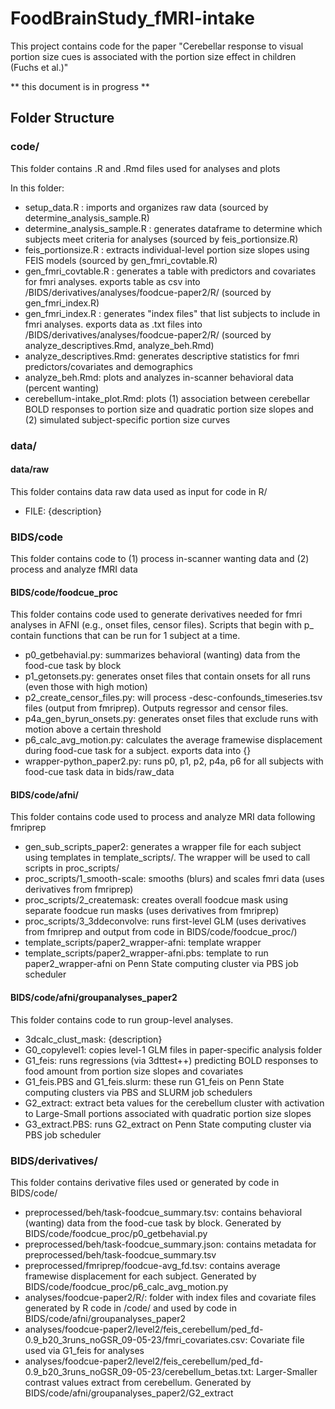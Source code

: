 # FoodBrainStudy_fMRI-intake

This project contains code for the paper "Cerebellar response to visual portion size cues is associated with the portion size effect in children (Fuchs et al.)"

\*\* this document is in progress \*\*

## Folder Structure

### code/

This folder contains .R and .Rmd files used for analyses and plots

In this folder:

-   setup_data.R : imports and organizes raw data (sourced by determine_analysis_sample.R)
-   determine_analysis_sample.R : generates dataframe to determine which subjects meet criteria for analyses (sourced by feis_portionsize.R)
-   feis_portionsize.R : extracts individual-level portion size slopes using FEIS models (sourced by gen_fmri_covtable.R)
-   gen_fmri_covtable.R : generates a table with predictors and covariates for fmri analyses. exports table as csv into /BIDS/derivatives/analyses/foodcue-paper2/R/ (sourced by gen_fmri_index.R)
-   gen_fmri_index.R : generates "index files" that list subjects to include in fmri analyses. exports data as .txt files into /BIDS/derivatives/analyses/foodcue-paper2/R/ (sourced by analyze_descriptives.Rmd, analyze_beh.Rmd)
-   analyze_descriptives.Rmd: generates descriptive statistics for fmri predictors/covariates and demographics
-   analyze_beh.Rmd: plots and analyzes in-scanner behavioral data (percent wanting)
-   cerebellum-intake_plot.Rmd: plots (1) association between cerebellar BOLD responses to portion size and quadratic portion size slopes and (2) simulated subject-specific portion size curves

### data/

#### data/raw

This folder contains data raw data used as input for code in R/

-   FILE: {description}

### BIDS/code

This folder contains code to (1) process in-scanner wanting data and (2) process and analyze fMRI data

#### BIDS/code/foodcue_proc

This folder contains code used to generate derivatives needed for fmri analyses in AFNI (e.g., onset files, censor files).
Scripts that begin with p_ contain functions that can be run for 1 subject at a time.

- p0_getbehavial.py: summarizes behavioral (wanting) data from the food-cue task by block
- p1_getonsets.py: generates onset files that contain onsets for all runs (even those with high motion) 
- p2_create_censor_files.py: will process -desc-confounds_timeseries.tsv files (output from fmriprep). Outputs regressor and censor files.
- p4a_gen_byrun_onsets.py: generates onset files that exclude runs with motion above a certain threshold
- p6_calc_avg_motion.py: calculates the average framewise displacement during food-cue task for a subject. exports data into {}
- wrapper-python_paper2.py: runs p0, p1, p2, p4a, p6 for all subjects with food-cue task data in bids/raw_data

#### BIDS/code/afni/

This folder contains code used to process and analyze MRI data following fmriprep

-   gen_sub_scripts_paper2: generates a wrapper file for each subject using templates in template_scripts/. The wrapper will be used to call scripts in proc_scripts/
-   proc_scripts/1_smooth-scale: smooths (blurs) and scales fmri data (uses derivatives from fmriprep)
-   proc_scripts/2_createmask: creates overall foodcue mask using separate foodcue run masks (uses derivatives from fmriprep)
-   proc_scripts/3_3ddeconvolve: runs first-level GLM (uses derivatives from fmriprep and output from code in BIDS/code/foodcue_proc/)
-   template_scripts/paper2_wrapper-afni: template wrapper
-   template_scripts/paper2_wrapper-afni.pbs: template to run paper2_wrapper-afni on Penn State computing cluster via PBS job scheduler

#### BIDS/code/afni/groupanalyses_paper2

This folder contains code to run group-level analyses.

-   3dcalc_clust_mask: {description}
-   G0_copylevel1: copies level-1 GLM files in paper-specific analysis folder
-   G1_feis: runs regressions (via 3dttest++) predicting BOLD responses to food amount from portion size slopes and covariates
-   G1_feis.PBS and G1_feis.slurm: these run G1_feis on Penn State computing clusters via PBS and SLURM job schedulers 
-   G2_extract: extract beta values for the cerebellum cluster with activation to Large-Small portions associated with quadratic portion size slopes 
-   G3_extract.PBS: runs G2_extract on Penn State computing cluster via PBS job scheduler

### BIDS/derivatives/

This folder contains derivative files used or generated by code in BIDS/code/

-   preprocessed/beh/task-foodcue_summary.tsv: contains behavioral (wanting) data from the food-cue task by block. Generated by BIDS/code/foodcue_proc/p0_getbehavial.py
-   preprocessed/beh/task-foodcue_summary.json: contains metadata for preprocessed/beh/task-foodcue_summary.tsv
-   preprocessed/fmriprep/foodcue-avg_fd.tsv: contains average framewise displacement for each subject. Generated by BIDS/code/foodcue_proc/p6_calc_avg_motion.py
-   analyses/foodcue-paper2/R/: folder with index files and covariate files generated by R code in /code/ and used by code in BIDS/code/afni/groupanalyses_paper2
-   analyses/foodcue-paper2/level2/feis_cerebellum/ped_fd-0.9_b20_3runs_noGSR_09-05-23/fmri_covariates.csv: Covariate file used via G1_feis for analyses 
-   analyses/foodcue-paper2/level2/feis_cerebellum/ped_fd-0.9_b20_3runs_noGSR_09-05-23/cerebellum_betas.txt: Larger-Smaller contrast values extract from cerebellum. Generated by BIDS/code/afni/groupanalyses_paper2/G2_extract


